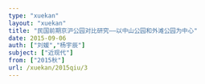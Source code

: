 ```yaml
---
type: "xuekan"
layout: "xuekan"
title: "民国前期京沪公园对比研究——以中山公园和外滩公园为中心"
date: 2015-09-06
auth: ["刘媛","杨宇辰"]
subject: ["近现代"]
from: ["2015秋"]
url: /xuekan/2015qiu/3
---
```

